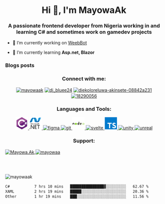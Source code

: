 <h1 align="center">Hi 👋, I'm MayowaAk</h1>
<h3 align="center">A passionate frontend developer from Nigeria working in and learning C# and sometimes work on gamedev projects</h3>

- 🔭 I’m currently working on [WeebBot](https://github.com/MayowaAk/WeebBot)

- 🌱 I’m currently learning **Asp.net, Blazor**

### Blogs posts
<!-- BLOG-POST-LIST:START -->
<!-- BLOG-POST-LIST:END -->

<h3 align="center">Connect with me:</h3>
<p align="center">
<a href="https://dev.to/mayowaak" target="blank"><img align="center" src="https://raw.githubusercontent.com/rahuldkjain/github-profile-readme-generator/master/src/images/icons/Social/devto.svg" alt="mayowaak" height="30" width="40" /></a>
<a href="https://twitter.com/dj_bluee24" target="blank"><img align="center" src="https://raw.githubusercontent.com/rahuldkjain/github-profile-readme-generator/master/src/images/icons/Social/twitter.svg" alt="dj_bluee24" height="30" width="40" /></a>
<a href="https://linkedin.com/in/diekoloreluwa-akinsete-08842a231" target="blank"><img align="center" src="https://raw.githubusercontent.com/rahuldkjain/github-profile-readme-generator/master/src/images/icons/Social/linked-in-alt.svg" alt="diekoloreluwa-akinsete-08842a231" height="30" width="40" /></a>
<a href="https://stackoverflow.com/users/18290056" target="blank"><img align="center" src="https://raw.githubusercontent.com/rahuldkjain/github-profile-readme-generator/master/src/images/icons/Social/stack-overflow.svg" alt="18290056" height="30" width="40" /></a>
</p>

<h3 align="center">Languages and Tools:</h3>
<p align="center"> <a href="https://www.w3schools.com/cs/" target="_blank" rel="noreferrer"> <img src="https://raw.githubusercontent.com/devicons/devicon/master/icons/csharp/csharp-original.svg" alt="csharp" width="40" height="40"/> </a> <a href="https://dotnet.microsoft.com/" target="_blank" rel="noreferrer"> <img src="https://raw.githubusercontent.com/devicons/devicon/master/icons/dot-net/dot-net-original-wordmark.svg" alt="dotnet" width="40" height="40"/> </a> <a href="https://www.figma.com/" target="_blank" rel="noreferrer"> <img src="https://www.vectorlogo.zone/logos/figma/figma-icon.svg" alt="figma" width="40" height="40"/> </a> <a href="https://git-scm.com/" target="_blank" rel="noreferrer"> <img src="https://www.vectorlogo.zone/logos/git-scm/git-scm-icon.svg" alt="git" width="40" height="40"/> </a> <a href="https://nodejs.org" target="_blank" rel="noreferrer"> <img src="https://raw.githubusercontent.com/devicons/devicon/master/icons/nodejs/nodejs-original-wordmark.svg" alt="nodejs" width="40" height="40"/> </a> <a href="https://svelte.dev" target="_blank" rel="noreferrer"> <img src="https://upload.wikimedia.org/wikipedia/commons/1/1b/Svelte_Logo.svg" alt="svelte" width="40" height="40"/> </a> <a href="https://www.typescriptlang.org/" target="_blank" rel="noreferrer"> <img src="https://raw.githubusercontent.com/devicons/devicon/master/icons/typescript/typescript-original.svg" alt="typescript" width="40" height="40"/> </a> <a href="https://unity.com/" target="_blank" rel="noreferrer"> <img src="https://www.vectorlogo.zone/logos/unity3d/unity3d-icon.svg" alt="unity" width="40" height="40"/> </a> <a href="https://unrealengine.com/" target="_blank" rel="noreferrer"> <img src="https://raw.githubusercontent.com/kenangundogan/fontisto/036b7eca71aab1bef8e6a0518f7329f13ed62f6b/icons/svg/brand/unreal-engine.svg" alt="unreal" width="40" height="40"/> </a> </p>

<h3 align="center">Support:</h3>
<p><a href="https://www.buymeacoffee.com/Mayowa.Ak"> <img align="center" src="https://cdn.buymeacoffee.com/buttons/v2/default-yellow.png" height="50" width="210" alt="Mayowa.Ak" /></a><a href="https://ko-fi.com/mayowaa"> <img align="center" src="https://cdn.ko-fi.com/cdn/kofi3.png?v=3" height="50" width="210" alt="mayowaa" /></a></p><br><br>


<p>&nbsp;<img align="left" src="https://github-readme-stats.vercel.app/api?username=mayowaak&show_icons=true&locale=en" alt="mayowaak" /></p>

<!--START_SECTION:waka-->

```text
C#           7 hrs 10 mins   ███████████████▓░░░░░░░░░   62.67 %
XAML         2 hrs 19 mins   █████░░░░░░░░░░░░░░░░░░░░   20.36 %
Other        1 hr 19 mins    ███░░░░░░░░░░░░░░░░░░░░░░   11.56 %
```

<!--END_SECTION:waka-->
